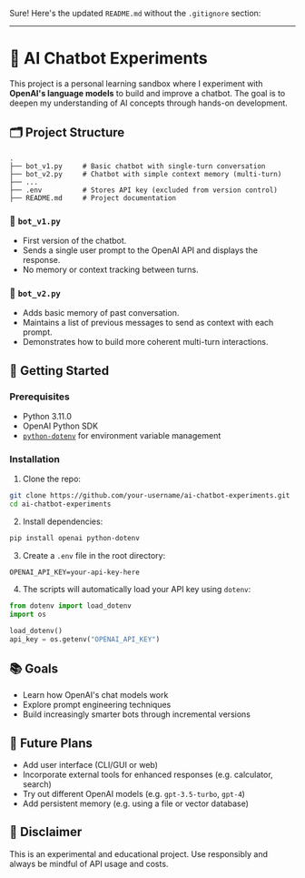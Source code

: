 Sure! Here's the updated `README.md` without the `.gitignore` section:

---

# 🧠 AI Chatbot Experiments

This project is a personal learning sandbox where I experiment with **OpenAI's language models** to build and improve a chatbot. The goal is to deepen my understanding of AI concepts through hands-on development.

## 🗂 Project Structure

```
.
├── bot_v1.py     # Basic chatbot with single-turn conversation
├── bot_v2.py     # Chatbot with simple context memory (multi-turn)
├── ...
├── .env          # Stores API key (excluded from version control)
├── README.md     # Project documentation
```

### 🔹 `bot_v1.py`

* First version of the chatbot.
* Sends a single user prompt to the OpenAI API and displays the response.
* No memory or context tracking between turns.

### 🔹 `bot_v2.py`

* Adds basic memory of past conversation.
* Maintains a list of previous messages to send as context with each prompt.
* Demonstrates how to build more coherent multi-turn interactions.



## 🚀 Getting Started

### Prerequisites

* Python 3.11.0
* OpenAI Python SDK
* [`python-dotenv`](https://pypi.org/project/python-dotenv/) for environment variable management

### Installation

1. Clone the repo:

```bash
git clone https://github.com/your-username/ai-chatbot-experiments.git
cd ai-chatbot-experiments
```

2. Install dependencies:

```bash
pip install openai python-dotenv
```

3. Create a `.env` file in the root directory:

```env
OPENAI_API_KEY=your-api-key-here
```

4. The scripts will automatically load your API key using `dotenv`:

```python
from dotenv import load_dotenv
import os

load_dotenv()
api_key = os.getenv("OPENAI_API_KEY")
```

## 📚 Goals

* Learn how OpenAI's chat models work
* Explore prompt engineering techniques
* Build increasingly smarter bots through incremental versions

## 🧪 Future Plans

* Add user interface (CLI/GUI or web)
* Incorporate external tools for enhanced responses (e.g. calculator, search)
* Try out different OpenAI models (e.g. `gpt-3.5-turbo`, `gpt-4`)
* Add persistent memory (e.g. using a file or vector database)

## 🤖 Disclaimer

This is an experimental and educational project. Use responsibly and always be mindful of API usage and costs.
